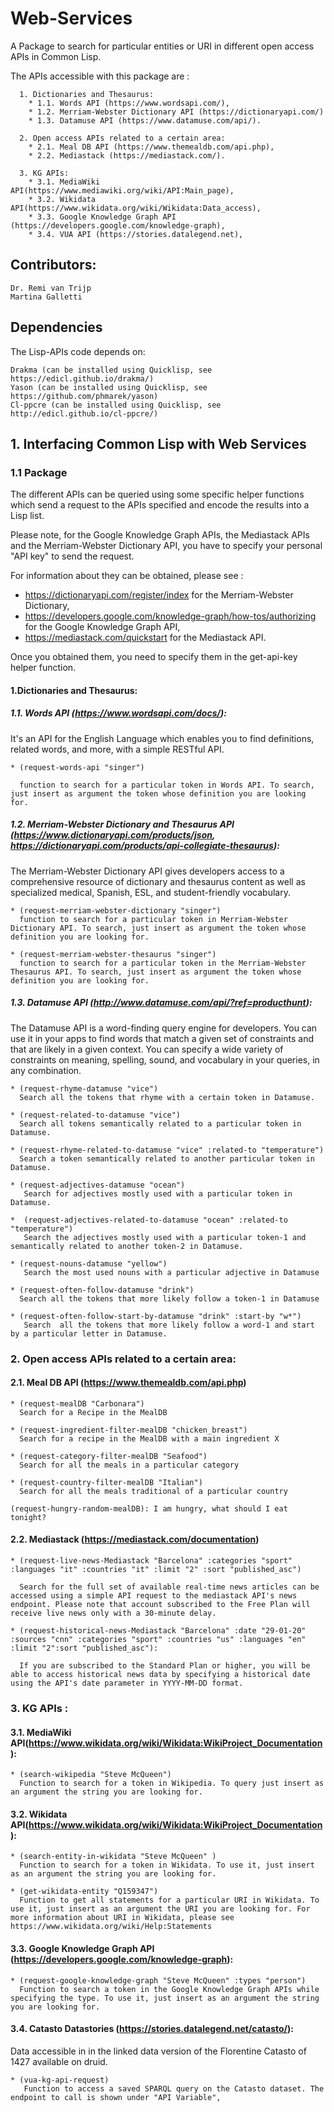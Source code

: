 # Web-Services

A Package to search for particular entities or URI in different open access APIs in Common Lisp. 

The APIs accessible with this package are : 

      1. Dictionaries and Thesaurus:
        * 1.1. Words API (https://www.wordsapi.com/),
        * 1.2. Merriam-Webster Dictionary API (https://dictionaryapi.com/)
        * 1.3. Datamuse API (https://www.datamuse.com/api/).
         
      2. Open access APIs related to a certain area: 
        * 2.1. Meal DB API (https://www.themealdb.com/api.php),
        * 2.2. Mediastack (https://mediastack.com/).
         
      3. KG APIs: 
        * 3.1. MediaWiki API(https://www.mediawiki.org/wiki/API:Main_page), 
        * 3.2. Wikidata API(https://www.wikidata.org/wiki/Wikidata:Data_access),
        * 3.3. Google Knowledge Graph API (https://developers.google.com/knowledge-graph), 
        * 3.4. VUA API (https://stories.datalegend.net), 
       
## Contributors:

    Dr. Remi van Trijp
    Martina Galletti
    
## Dependencies

The Lisp-APIs code depends on:

    Drakma (can be installed using Quicklisp, see https://edicl.github.io/drakma/)
    Yason (can be installed using Quicklisp, see https://github.com/phmarek/yason)
    Cl-ppcre (can be installed using Quicklisp, see http://edicl.github.io/cl-ppcre/)

## 1. Interfacing Common Lisp with Web Services

### 1.1 Package

The different APIs can be queried using some specific helper functions which send a request to the APIs specified and encode the results into a Lisp list. 

Please note, for the Google Knowledge Graph APIs, the Mediastack APIs and the Merriam-Webster Dictionary API, you have to specify your personal "API key" to send the request. 

For information about they can be obtained, please see : 

* https://dictionaryapi.com/register/index for the Merriam-Webster Dictionary,
* https://developers.google.com/knowledge-graph/how-tos/authorizing for the Google Knowledge Graph API,
* https://mediastack.com/quickstart for the Mediastack API.

Once you obtained them, you need to specify them in the get-api-key helper function. 

#### 1.Dictionaries and Thesaurus:

#####  1.1. Words API (https://www.wordsapi.com/docs/): 

It's an API for the English Language which enables you to find definitions, related words, and more, with a simple RESTful API. 

    * (request-words-api "singer") 

      function to search for a particular token in Words API. To search, just insert as argument the token whose definition you are looking for. 
 
##### 1.2. Merriam-Webster Dictionary and Thesaurus API (https://www.dictionaryapi.com/products/json, https://dictionaryapi.com/products/api-collegiate-thesaurus):   

The Merriam-Webster Dictionary API gives developers access to a comprehensive resource of dictionary and thesaurus content as well as 
specialized medical, Spanish, ESL, and student-friendly vocabulary. 

    * (request-merriam-webster-dictionary "singer") 
      function to search for a particular token in Merriam-Webster Dictionary API. To search, just insert as argument the token whose definition you are looking for. 
    
    * (request-merriam-webster-thesaurus "singer") 
      function to search for a particular token in the Merriam-Webster Thesaurus API. To search, just insert as argument the token whose definition you are looking for. 
    
##### 1.3. Datamuse API (http://www.datamuse.com/api/?ref=producthunt):
 
The Datamuse API is a word-finding query engine for developers. You can use it in your apps to find words that match a given set 
of constraints and that are likely in a given context. You can specify a wide variety of constraints on meaning, spelling, sound, 
and vocabulary in your queries, in any combination. 

    * (request-rhyme-datamuse "vice")
      Search all the tokens that rhyme with a certain token in Datamuse.
    
    * (request-related-to-datamuse "vice") 
      Search all tokens semantically related to a particular token in Datamuse.
    
    * (request-rhyme-related-to-datamuse "vice" :related-to "temperature")
      Search a token semantically related to another particular token in Datamuse.
    
    * (request-adjectives-datamuse "ocean") 
       Search for adjectives mostly used with a particular token in Datamuse.
    
    *  (request-adjectives-related-to-datamuse "ocean" :related-to "temperature")
       Search the adjectives mostly used with a particular token-1 and semantically related to another token-2 in Datamuse.
    
    * (request-nouns-datamuse "yellow") 
       Search the most used nouns with a particular adjective in Datamuse
    
    * (request-often-follow-datamuse "drink")
      Search all the tokens that more likely follow a token-1 in Datamuse
    
    * (request-often-follow-start-by-datamuse "drink" :start-by "w*")
       Search  all the tokens that more likely follow a word-1 and start by a particular letter in Datamuse.

### 2. Open access APIs related to a certain area: 

#### 2.1. Meal DB API (https://www.themealdb.com/api.php)

    * (request-mealDB "Carbonara")
      Search for a Recipe in the MealDB
    
    * (request-ingredient-filter-mealDB "chicken_breast")
      Search for a recipe in the MealDB with a main ingredient X
    
    * (request-category-filter-mealDB "Seafood")
      Search for all the meals in a particular category
    
    * (request-country-filter-mealDB "Italian")
      Search for all the meals traditional of a particular country
    
    (request-hungry-random-mealDB): I am hungry, what should I eat tonight?
    
#### 2.2. Mediastack (https://mediastack.com/documentation)

    * (request-live-news-Mediastack "Barcelona" :categories "sport" :languages "it" :countries "it" :limit "2" :sort "published_asc")

      Search for the full set of available real-time news articles can be accessed using a simple API request to the mediastack API's news endpoint. Please note that account subscribed to the Free Plan will receive live news only with a 30-minute delay.
    
    * (request-historical-news-Mediastack "Barcelona" :date "29-01-20" :sources "cnn" :categories "sport" :countries "us" :languages "en" :limit "2":sort "published_asc"): 
    
      If you are subscribed to the Standard Plan or higher, you will be able to access historical news data by specifying a historical date using the API's date parameter in YYYY-MM-DD format.

### 3. KG APIs :

#### 3.1. MediaWiki API(https://www.wikidata.org/wiki/Wikidata:WikiProject_Documentation): 

    * (search-wikipedia "Steve McQueen")
      Function to search for a token in Wikipedia. To query just insert as an argument the string you are looking for. 
 
#### 3.2. Wikidata API(https://www.wikidata.org/wiki/Wikidata:WikiProject_Documentation):

    * (search-entity-in-wikidata "Steve McQueen" ) 
      Function to search for a token in Wikidata. To use it, just insert as an argument the string you are looking for. 
    
    * (get-wikidata-entity "Q159347")
      Function to get all statements for a particular URI in Wikidata. To use it, just insert as an argument the URI you are looking for. For more information about URI in Wikidata, please see https://www.wikidata.org/wiki/Help:Statements 
    
#### 3.3. Google Knowledge Graph API (https://developers.google.com/knowledge-graph): 

    * (request-google-knowledge-graph "Steve McQueen" :types "person")
      Function to search a token in the Google Knowledge Graph APIs while specifying the type. To use it, just insert as an argument the string you are looking for.

#### 3.4. Catasto Datastories (https://stories.datalegend.net/catasto/): 

Data accessible in in the linked data version of the Florentine Catasto of 1427 available on druid. 

    * (vua-kg-api-request)
       Function to access a saved SPARQL query on the Catasto dataset. The endpoint to call is shown under "API Variable",    
